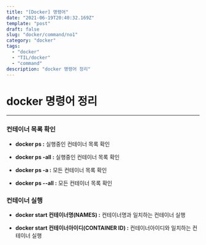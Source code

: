 ```yaml
---
title: "[Docker] 명령어"
date: "2021-06-19T20:40:32.169Z"
template: "post"
draft: false
slug: "docker/command/no1"
category: "docker"
tags:
  - "docker"
  - "TIL/docker"
  - "command"
description: "docker 명령어 정리"
---
```


# docker 명령어 정리
- - - - 



### 컨테이너 목록 확인 


* **docker ps :** 실행중인 컨테이너 목록 확인


* **docker ps -all :** 실행중인 컨테이너 목록 확인


* **docker ps -a :** 모든 컨테이너 목록 확인


* **docker ps --all :** 모든 컨테이너 목록 확인



### 컨테이너 실행


* **docker start 컨테이너명(NAMES) :** 컨테이너명과 일치하는 컨테이너 실행


* **docker start 컨테이너아이디(CONTAINER ID) :** 컨테이너아이디와 일치하는 컨테이너 실행
